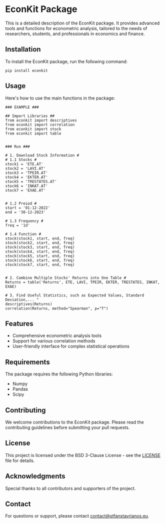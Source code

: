 <h1>EconKit Package</h1>

<p>This is a detailed description of the EconKit package. It provides advanced tools and functions for econometric analysis, tailored to the needs of researchers, students, and professionals in economics and finance.</p>

<h2>Installation</h2>

<p>To install the EconKit package, run the following command:</p>

<pre><code>pip install econkit</code></pre>

<h2>Usage</h2>

<p>Here's how to use the main functions in the package:</p>

<pre><code>### EXAMPLE ###

## Import Libraries ##
from econkit import descriptives
from econkit import correlation
from econkit import stock
from econkit import table


### Run ###

# 1. Download Stock Information #
# 1.1 Stocks #
stock1 = 'ETE.AT'
stock2 = 'LAVI.AT'
stock3 = 'TPEIR.AT'
stock4 = 'EKTER.AT'
stock5 = 'TRESTATES.AT'
stock6 = 'INKAT.AT'
stock7 = 'EXAE.AT'


# 1.2 Preiod #
start = '01-12-2022'
end = '30-12-2023'

# 1.3 Frequency #
freq = '1d'

# 1.4 Function #
stock(stock1, start, end, freq)
stock(stock2, start, end, freq)
stock(stock3, start, end, freq)
stock(stock4, start, end, freq)
stock(stock5, start, end, freq)
stock(stock6, start, end, freq)
stock(stock7, start, end, freq)


# 2. Combine Multiple Stocks' Returns into One Table #
Returns = table('Returns', ETE, LAVI, TPEIR, EKTER, TRESTATES, INKAT, EXAE)

# 3. Find Useful Statistics, such as Expected Values, Standard Deviation,... "
descriptives(Returns)
correlation(Returns, method="Spearman", p="T")
</code></pre>

<h2>Features</h2>

<ul>
  <li>Comprehensive econometric analysis tools</li>
  <li>Support for various correlation methods</li>
  <li>User-friendly interface for complex statistical operations</li>
</ul>

<h2>Requirements</h2>

<p>The package requires the following Python libraries:</p>

<ul>
  <li>Numpy</li>
  <li>Pandas</li>
  <li>Scipy</li>
</ul>

<h2>Contributing</h2>

<p>We welcome contributions to the EconKit package. Please read the contributing guidelines before submitting your pull requests.</p>

<h2>License</h2>

<p>This project is licensed under the BSD 3-Clause License - see the <a href="LICENSE">LICENSE</a> file for details.</p>

<h2>Acknowledgments</h2>

<p>Special thanks to all contributors and supporters of the project.</p>

<h2>Contact</h2>

<p>For questions or support, please contact <a href="mailto:contact@stfanstavrianos.eu">contact@stfanstavrianos.eu</a>.</p>

